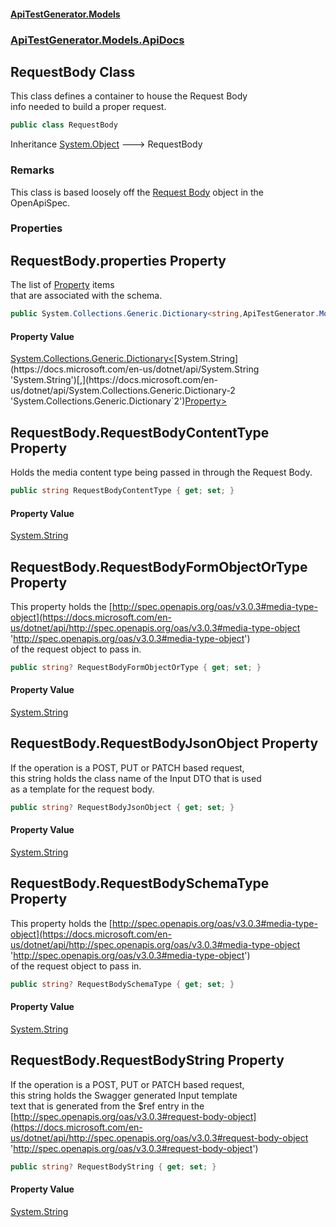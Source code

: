 #### [ApiTestGenerator.Models](ApiTestGenerator.Models.md 'ApiTestGenerator.Models')
### [ApiTestGenerator.Models.ApiDocs](ApiTestGenerator.Models.md#ApiTestGenerator.Models.ApiDocs 'ApiTestGenerator.Models.ApiDocs')

## RequestBody Class

This class defines a container to house the Request Body  
info needed to build a proper request.

```csharp
public class RequestBody
```

Inheritance [System.Object](https://docs.microsoft.com/en-us/dotnet/api/System.Object 'System.Object') &#129106; RequestBody

### Remarks
This class is based loosely off the [
            Request Body](https://docs.microsoft.com/en-us/dotnet/api/http://spec.openapis.org/oas/v3.0.3#request-body-object 'http://spec.openapis.org/oas/v3.0.3#request-body-object') object in the OpenApiSpec.
### Properties

<a name='ApiTestGenerator.Models.ApiDocs.RequestBody.properties'></a>

## RequestBody.properties Property

The list of [Property](Property.md 'ApiTestGenerator.Models.ApiDocs.Property') items  
that are associated with the schema.

```csharp
public System.Collections.Generic.Dictionary<string,ApiTestGenerator.Models.ApiDocs.Property> properties { get; set; }
```

#### Property Value
[System.Collections.Generic.Dictionary&lt;](https://docs.microsoft.com/en-us/dotnet/api/System.Collections.Generic.Dictionary-2 'System.Collections.Generic.Dictionary`2')[System.String](https://docs.microsoft.com/en-us/dotnet/api/System.String 'System.String')[,](https://docs.microsoft.com/en-us/dotnet/api/System.Collections.Generic.Dictionary-2 'System.Collections.Generic.Dictionary`2')[Property](Property.md 'ApiTestGenerator.Models.ApiDocs.Property')[&gt;](https://docs.microsoft.com/en-us/dotnet/api/System.Collections.Generic.Dictionary-2 'System.Collections.Generic.Dictionary`2')

<a name='ApiTestGenerator.Models.ApiDocs.RequestBody.RequestBodyContentType'></a>

## RequestBody.RequestBodyContentType Property

Holds the media content type being passed in through the Request Body.

```csharp
public string RequestBodyContentType { get; set; }
```

#### Property Value
[System.String](https://docs.microsoft.com/en-us/dotnet/api/System.String 'System.String')

<a name='ApiTestGenerator.Models.ApiDocs.RequestBody.RequestBodyFormObjectOrType'></a>

## RequestBody.RequestBodyFormObjectOrType Property

This property holds the [http://spec.openapis.org/oas/v3.0.3#media-type-object](https://docs.microsoft.com/en-us/dotnet/api/http://spec.openapis.org/oas/v3.0.3#media-type-object 'http://spec.openapis.org/oas/v3.0.3#media-type-object')  
of the request object to pass in.

```csharp
public string? RequestBodyFormObjectOrType { get; set; }
```

#### Property Value
[System.String](https://docs.microsoft.com/en-us/dotnet/api/System.String 'System.String')

<a name='ApiTestGenerator.Models.ApiDocs.RequestBody.RequestBodyJsonObject'></a>

## RequestBody.RequestBodyJsonObject Property

If the operation is a POST, PUT or PATCH based request,  
this string holds the class name of the Input DTO that is used  
as a template for the request body.

```csharp
public string? RequestBodyJsonObject { get; set; }
```

#### Property Value
[System.String](https://docs.microsoft.com/en-us/dotnet/api/System.String 'System.String')

<a name='ApiTestGenerator.Models.ApiDocs.RequestBody.RequestBodySchemaType'></a>

## RequestBody.RequestBodySchemaType Property

This property holds the [http://spec.openapis.org/oas/v3.0.3#media-type-object](https://docs.microsoft.com/en-us/dotnet/api/http://spec.openapis.org/oas/v3.0.3#media-type-object 'http://spec.openapis.org/oas/v3.0.3#media-type-object')  
of the request object to pass in.

```csharp
public string? RequestBodySchemaType { get; set; }
```

#### Property Value
[System.String](https://docs.microsoft.com/en-us/dotnet/api/System.String 'System.String')

<a name='ApiTestGenerator.Models.ApiDocs.RequestBody.RequestBodyString'></a>

## RequestBody.RequestBodyString Property

If the operation is a POST, PUT or PATCH based request,  
this string holds the Swagger generated Input template  
text that is generated from the $ref entry in the   
[http://spec.openapis.org/oas/v3.0.3#request-body-object](https://docs.microsoft.com/en-us/dotnet/api/http://spec.openapis.org/oas/v3.0.3#request-body-object 'http://spec.openapis.org/oas/v3.0.3#request-body-object')

```csharp
public string? RequestBodyString { get; set; }
```

#### Property Value
[System.String](https://docs.microsoft.com/en-us/dotnet/api/System.String 'System.String')